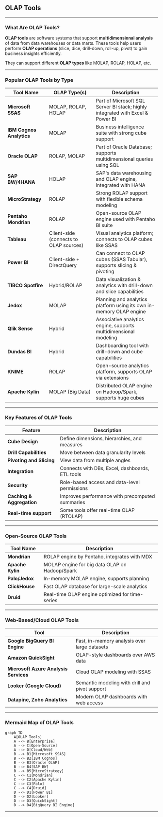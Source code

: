 ## **OLAP Tools**

---

### **What Are OLAP Tools?**

**OLAP tools** are software systems that support **multidimensional analysis** of data from data warehouses or data marts. These tools help users perform **OLAP operations** (slice, dice, drill-down, roll-up, pivot) to gain business insights efficiently.

They can support different **OLAP types** like MOLAP, ROLAP, HOLAP, etc.

---

### **Popular OLAP Tools by Type**

| Tool Name                | OLAP Type(s)                           | Description                                                                    |
| ------------------------ | -------------------------------------- | ------------------------------------------------------------------------------ |
| **Microsoft SSAS**       | MOLAP, ROLAP, HOLAP                    | Part of Microsoft SQL Server BI stack; highly integrated with Excel & Power BI |
| **IBM Cognos Analytics** | MOLAP                                  | Business intelligence suite with strong cube support                           |
| **Oracle OLAP**          | ROLAP, MOLAP                           | Part of Oracle Database; supports multidimensional queries using SQL           |
| **SAP BW/4HANA**         | HOLAP                                  | SAP's data warehousing and OLAP engine, integrated with HANA                   |
| **MicroStrategy**        | ROLAP                                  | Strong ROLAP support with flexible schema modeling                             |
| **Pentaho Mondrian**     | ROLAP                                  | Open-source OLAP engine used with Pentaho BI suite                             |
| **Tableau**              | Client-side (connects to OLAP sources) | Visual analytics platform; connects to OLAP cubes like SSAS                    |
| **Power BI**             | Client-side + DirectQuery              | Can connect to OLAP cubes (SSAS Tabular), supports slicing & pivoting          |
| **TIBCO Spotfire**       | Hybrid/ROLAP                           | Data visualization & analytics with drill-down and slice capabilities          |
| **Jedox**                | MOLAP                                  | Planning and analytics platform using its own in-memory OLAP engine            |
| **Qlik Sense**           | Hybrid                                 | Associative analytics engine, supports multidimensional modeling               |
| **Dundas BI**            | Hybrid                                 | Dashboarding tool with drill-down and cube capabilities                        |
| **KNIME**                | ROLAP                                  | Open-source analytics platform, supports OLAP via extensions                   |
| **Apache Kylin**         | MOLAP (Big Data)                       | Distributed OLAP engine on Hadoop/Spark, supports huge cubes                   |

---

### **Key Features of OLAP Tools**

| Feature                   | Description                                     |
| ------------------------- | ----------------------------------------------- |
| **Cube Design**           | Define dimensions, hierarchies, and measures    |
| **Drill Capabilities**    | Move between data granularity levels            |
| **Pivoting and Slicing**  | View data from multiple angles                  |
| **Integration**           | Connects with DBs, Excel, dashboards, ETL tools |
| **Security**              | Role-based access and data-level permissions    |
| **Caching & Aggregation** | Improves performance with precomputed summaries |
| **Real-time support**     | Some tools offer real-time OLAP (RTOLAP)        |

---

### **Open-Source OLAP Tools**

| Tool Name        | Description                                     |
| ---------------- | ----------------------------------------------- |
| **Mondrian**     | ROLAP engine by Pentaho, integrates with MDX    |
| **Apache Kylin** | MOLAP engine for big data OLAP on Hadoop/Spark  |
| **Palo/Jedox**   | In-memory MOLAP engine, supports planning       |
| **ClickHouse**   | Fast OLAP database for large-scale analytics    |
| **Druid**        | Real-time OLAP engine optimized for time-series |

---

### **Web-Based/Cloud OLAP Tools**

| Tool                                  | Description                                    |
| ------------------------------------- | ---------------------------------------------- |
| **Google BigQuery BI Engine**         | Fast, in-memory analysis over large datasets   |
| **Amazon QuickSight**                 | OLAP-style dashboards over AWS data            |
| **Microsoft Azure Analysis Services** | Cloud OLAP modeling with SSAS                  |
| **Looker (Google Cloud)**             | Semantic modeling with drill and pivot support |
| **Datapine, Zoho Analytics**          | Modern OLAP dashboards with web access         |

---

### **Mermaid Map of OLAP Tools**

```mermaid
graph TD
    A[OLAP Tools]
    A --> B[Enterprise]
    A --> C[Open-Source]
    A --> D[Cloud/Web]
    B --> B1[Microsoft SSAS]
    B --> B2[IBM Cognos]
    B --> B3[Oracle OLAP]
    B --> B4[SAP BW]
    B --> B5[MicroStrategy]
    C --> C1[Mondrian]
    C --> C2[Apache Kylin]
    C --> C3[Palo]
    C --> C4[Druid]
    D --> D1[Power BI]
    D --> D2[Looker]
    D --> D3[QuickSight]
    D --> D4[BigQuery BI Engine]
```

---
